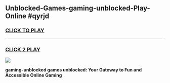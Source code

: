
## Unblocked-Games-gaming-unblocked-Play-Online #qyrjd
<h3>
<a href="https://news.freeplayer.one?title=gaming-unblocked&ref=3">CLICK TO PLAY</a></h3>
<hr>

<h3>
<a href="https://news.freeplayer.one?title=gaming-unblocked&ref=3">CLICK 2 PLAY</a>
  
</h3>

<a href="https://news.freeplayer.one?title=gaming-unblocked&ref=3"><img src="https://clearcache.store/games.png"></a>


**gaming-unblocked games unblocked: Your Gateway to Fun and Accessible Online Gaming**
